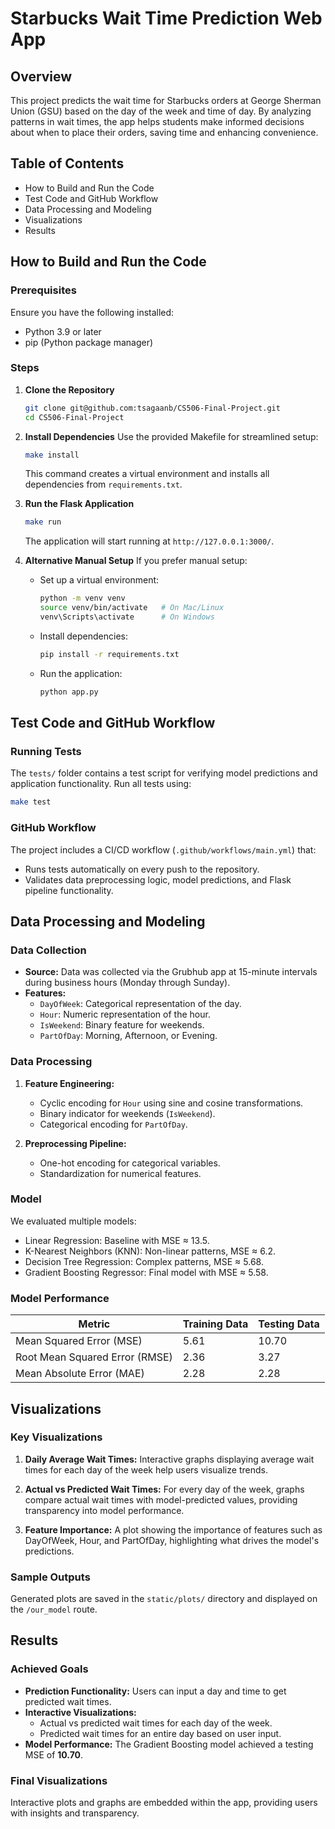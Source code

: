 

# Starbucks Wait Time Prediction Web App

## Overview
This project predicts the wait time for Starbucks orders at George Sherman Union (GSU) based on the day of the week and time of day. By analyzing patterns in wait times, the app helps students make informed decisions about when to place their orders, saving time and enhancing convenience.

## Table of Contents
- How to Build and Run the Code
- Test Code and GitHub Workflow
- Data Processing and Modeling
- Visualizations
- Results

## How to Build and Run the Code

### Prerequisites
Ensure you have the following installed:
- Python 3.9 or later
- pip (Python package manager)

### Steps
1. **Clone the Repository**
   ```bash
   git clone git@github.com:tsagaanb/CS506-Final-Project.git
   cd CS506-Final-Project
   ```

2. **Install Dependencies**
   Use the provided Makefile for streamlined setup:
   ```bash
   make install
   ```
   This command creates a virtual environment and installs all dependencies from `requirements.txt`.

3. **Run the Flask Application**
   ```bash
   make run
   ```
   The application will start running at `http://127.0.0.1:3000/`.

4. **Alternative Manual Setup**
   If you prefer manual setup:
   - Set up a virtual environment:
     ```bash
     python -m venv venv
     source venv/bin/activate   # On Mac/Linux
     venv\Scripts\activate      # On Windows
     ```
   - Install dependencies:
     ```bash
     pip install -r requirements.txt
     ```
   - Run the application:
     ```bash
     python app.py
     ```

## Test Code and GitHub Workflow

### Running Tests
The `tests/` folder contains a test script for verifying model predictions and application functionality. Run all tests using:
```bash
make test
```

### GitHub Workflow
The project includes a CI/CD workflow (`.github/workflows/main.yml`) that:
- Runs tests automatically on every push to the repository.
- Validates data preprocessing logic, model predictions, and Flask pipeline functionality.

## Data Processing and Modeling

### Data Collection
- **Source:** Data was collected via the Grubhub app at 15-minute intervals during business hours (Monday through Sunday).
- **Features:** 
  - `DayOfWeek`: Categorical representation of the day.
  - `Hour`: Numeric representation of the hour.
  - `IsWeekend`: Binary feature for weekends.
  - `PartOfDay`: Morning, Afternoon, or Evening.

### Data Processing
1. **Feature Engineering:**
   - Cyclic encoding for `Hour` using sine and cosine transformations.
   - Binary indicator for weekends (`IsWeekend`).
   - Categorical encoding for `PartOfDay`.

2. **Preprocessing Pipeline:** 
   - One-hot encoding for categorical variables.
   - Standardization for numerical features.

### Model
We evaluated multiple models:
- Linear Regression: Baseline with MSE ≈ 13.5.
- K-Nearest Neighbors (KNN): Non-linear patterns, MSE ≈ 6.2.
- Decision Tree Regression: Complex patterns, MSE ≈ 5.68.
- Gradient Boosting Regressor: Final model with MSE ≈ 5.58.

### Model Performance 
| Metric                 | Training Data | Testing Data |
|------------------------|---------------|--------------|
| Mean Squared Error (MSE) | 5.61          | 10.70        |
| Root Mean Squared Error (RMSE) | 2.36          | 3.27         |
| Mean Absolute Error (MAE) | 2.28          | 2.28         |


## Visualizations

### Key Visualizations
1. **Daily Average Wait Times:**
Interactive graphs displaying average wait times for each day of the week help users visualize trends.

2. **Actual vs Predicted Wait Times:**
For every day of the week, graphs compare actual wait times with model-predicted values, providing transparency into model performance.

3. **Feature Importance:**
A plot showing the importance of features such as DayOfWeek, Hour, and PartOfDay, highlighting what drives the model's predictions.

### Sample Outputs
Generated plots are saved in the `static/plots/` directory and displayed on the `/our_model` route.

## Results

### Achieved Goals
- **Prediction Functionality:** Users can input a day and time to get predicted wait times.
- **Interactive Visualizations:** 
  - Actual vs predicted wait times for each day of the week.
  - Predicted wait times for an entire day based on user input.
- **Model Performance:** The Gradient Boosting model achieved a testing MSE of **10.70**.

### Final Visualizations
Interactive plots and graphs are embedded within the app, providing users with insights and transparency.
